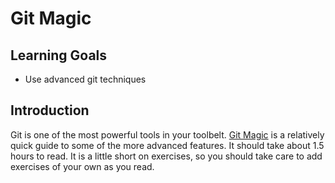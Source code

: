 # Git Magic

## Learning Goals

- Use advanced git techniques

## Introduction

Git is one of the most powerful tools in your toolbelt. [Git Magic](http://www-cs-students.stanford.edu/~blynn/gitmagic/) is a relatively quick guide to some of the more advanced features. It should take about 1.5 hours to read. It is a little short on exercises, so you should take care to add exercises of your own as you read.
